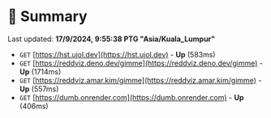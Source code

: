 # 📖 Summary
Last updated: **17/9/2024, 9:55:38 PTG "Asia/Kuala_Lumpur"**

- `GET` [https://hst.ujol.dev](https://hst.ujol.dev) - **Up** (583ms)
- `GET` [https://reddviz.deno.dev/gimme](https://reddviz.deno.dev/gimme) - **Up** (1714ms)
- `GET` [https://reddviz.amar.kim/gimme](https://reddviz.amar.kim/gimme) - **Up** (557ms)
- `GET` [https://dumb.onrender.com](https://dumb.onrender.com) - **Up** (406ms)
